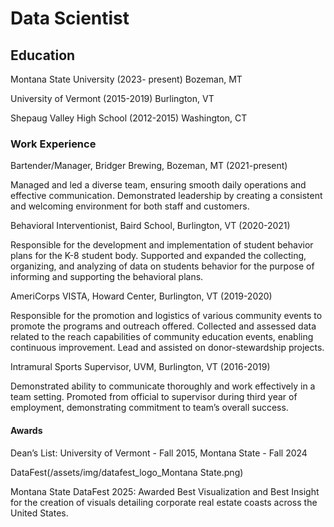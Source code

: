 # Data Scientist

## Education
Montana State University	   (2023- present)	Bozeman, MT

University of Vermont		   (2015-2019)		Burlington, VT

Shepaug Valley High School	   (2012-2015)		Washington, CT

### Work Experience
Bartender/Manager, Bridger Brewing, Bozeman, MT (2021-present)

Managed and led a diverse team, ensuring smooth daily operations and effective communication. Demonstrated leadership by creating a consistent and welcoming environment for both staff and customers.

Behavioral Interventionist, Baird School, Burlington, VT (2020-2021)

Responsible for the development and implementation of student behavior plans for the K-8 student body.  Supported and expanded the collecting, organizing, and analyzing of data on students behavior for the purpose of informing and supporting the behavioral plans. 

AmeriCorps VISTA, Howard Center, Burlington, VT (2019-2020)

Responsible for the promotion and logistics of various community events to promote the programs and outreach offered. Collected and assessed data related to the reach capabilities of community education events, enabling continuous improvement. Lead and assisted on donor-stewardship projects. 

Intramural Sports Supervisor, UVM, Burlington, VT (2016-2019)

Demonstrated ability to communicate thoroughly and work effectively in a team setting. Promoted from official to supervisor during third year of employment, demonstrating commitment to team’s overall success.

#### Awards
Dean’s List: University of Vermont - Fall 2015, Montana State - Fall 2024

DataFest(/assets/img/datafest_logo_Montana State.png)

Montana State DataFest 2025: Awarded Best Visualization and Best Insight for the creation of visuals detailing corporate real estate coasts across the United States. 

